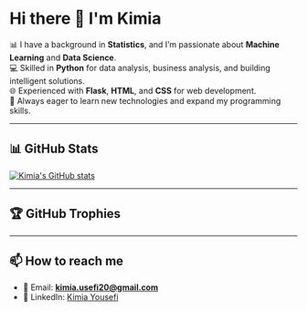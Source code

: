 # Hi there 👋 I'm Kimia  

📊 I have a background in **Statistics**, and I’m passionate about **Machine Learning** and **Data Science**.  
💻 Skilled in **Python** for data analysis, business analysis, and building intelligent solutions.  
🌐 Experienced with **Flask**, **HTML**, and **CSS** for web development.  
🚀 Always eager to learn new technologies and expand my programming skills.  

---

## 📊 GitHub Stats
[![Kimia's GitHub stats](https://github-readme-stats.vercel.app/api?username=kimia-yousefi)](https://github.com/anuraghazra/github-readme-stats)

---

## 🏆 GitHub Trophies



---

## 📫 How to reach me
- 📧 Email: **kimia.usefi20@gmail.com**  
- 🔗 LinkedIn: [Kimia Yousefi](https://linkedin.com/in/kimia-yousefi-793275196) 

